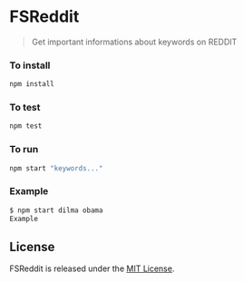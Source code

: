 # FSReddit
> Get important informations about keywords on REDDIT

### To install
```bash
npm install 
```
### To test
```bash
npm test
```

### To run
```bash
npm start "keywords..."
```

### Example
```bash
$ npm start dilma obama
Example
```

## License

FSReddit is released under the [MIT License](https://github.com/vitorfdl/fsreddit/blob/master/LICENSE).